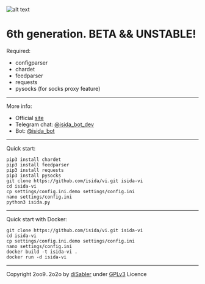 ![alt text](http://isida.dsy.name/images/isida-logo-v6-big.png "iSida bot")

6th generation. BETA && UNSTABLE!
======

Required:
* configparser
* chardet
* feedparser
* requests
* pysocks (for socks proxy feature)

------

More info:
* Official [site](http://isida.dsy.name)
* Telegram chat: [@isida_bot_dev](https://t.me/isida_bot_dev)
* Bot: [@isida_bot](https://t.me/isida_bot)

------

Quick start:
```
pip3 install chardet
pip3 install feedparser
pip3 install requests
pip3 install pysocks
git clone https://github.com/isida/vi.git isida-vi
cd isida-vi
cp settings/config.ini.demo settings/config.ini
nano settings/config.ini
python3 isida.py
```

------

Quick start with Docker:
```
git clone https://github.com/isida/vi.git isida-vi
cd isida-vi
cp settings/config.ini.demo settings/config.ini
nano settings/config.ini
docker build -t isida-vi .
docker run -d isida-vi
```

------

Copyright 2oo9..2o2o by [diSabler](http://dsy.name) under [GPLv3](http://www.gnu.org/licenses/gpl.txt) Licence
